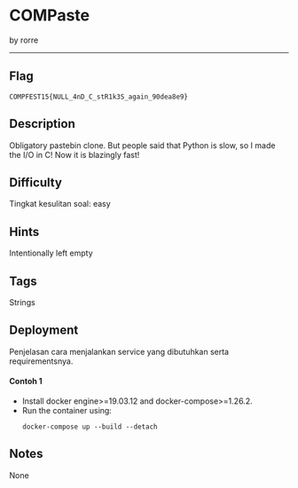 # COMPaste

by rorre

---

## Flag

```
COMPFEST15{NULL_4nD_C_stR1k3S_again_90dea8e9}
```

## Description

Obligatory pastebin clone. But people said that Python is slow, so I made the I/O in C! Now it is blazingly fast!

## Difficulty

Tingkat kesulitan soal: easy

## Hints

Intentionally left empty

## Tags

Strings

## Deployment

Penjelasan cara menjalankan service yang dibutuhkan serta requirementsnya.

#### Contoh 1

- Install docker engine>=19.03.12 and docker-compose>=1.26.2.
- Run the container using:
  ```
  docker-compose up --build --detach
  ```

## Notes

None
